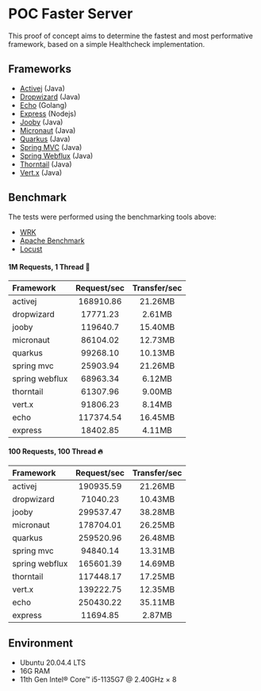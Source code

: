 # POC Faster Server
This proof of concept aims to determine the fastest and most performative framework, based on a simple Healthcheck implementation.

## Frameworks
- [Activej](https://activej.io/) (Java)
- [Dropwizard](https://www.dropwizard.io/) (Java)
- [Echo](https://echo.labstack.com/) (Golang)
- [Express](https://expressjs.com/) (Nodejs)
- [Jooby](https://jooby.io/) (Java)
- [Micronaut](https://micronaut.io/) (Java)
- [Quarkus](https://quarkus.io/) (Java)
- [Spring MVC](https://docs.spring.io/spring-framework/docs/3.2.x/spring-framework-reference/html/mvc.html) (Java)
- [Spring Webflux](https://docs.spring.io/spring-framework/docs/current/reference/html/web-reactive.html) (Java)
- [Thorntail](https://thorntail.io/) (Java)
- [Vert.x](https://vertx.io/) (Java)

## Benchmark
The tests were performed using the benchmarking tools above:
- [WRK](https://github.com/wg/wrk)
- [Apache Benchmark](https://httpd.apache.org/docs/2.4/programs/ab.html)
- [Locust](https://github.com/locustio/locust)

#### 1M Requests, 1 Thread :rocket:

| Framework     | Request/sec   | Transfer/sec  |
|   :-          |       :-:     |       :-:     |
| activej       | 168910.86     | 21.26MB       |
| dropwizard    | 17771.23      | 2.61MB        |
| jooby         | 119640.7      | 15.40MB       |
| micronaut     | 86104.02      | 12.73MB       |
| quarkus       | 99268.10      | 10.13MB       |
| spring mvc    | 25903.94      | 21.26MB       |
| spring webflux| 68963.34      | 6.12MB        |
| thorntail     | 61307.96      | 9.00MB        |
| vert.x        | 91806.23      | 8.14MB        |
| echo          | 117374.54     | 16.45MB       |
| express       | 18402.85      | 4.11MB        |

#### 100 Requests, 100 Thread :fire:

| Framework     | Request/sec   | Transfer/sec  |
|   :-          |       :-:     |       :-:     |
| activej       | 190935.59     | 21.26MB       |
| dropwizard    | 71040.23      | 10.43MB       |
| jooby         | 299537.47     | 38.28MB       |
| micronaut     | 178704.01     | 26.25MB       |
| quarkus       | 259520.96     | 26.48MB       |
| spring mvc    | 94840.14      | 13.31MB       |
| spring webflux| 165601.39     | 14.69MB       |
| thorntail     | 117448.17     | 17.25MB       |
| vert.x        | 139222.75     | 12.35MB       |
| echo          | 250430.22     | 35.11MB       |
| express       | 11694.85      | 2.87MB        |

## Environment
- Ubuntu 20.04.4 LTS
- 16G RAM
- 11th Gen Intel® Core™ i5-1135G7 @ 2.40GHz × 8 

